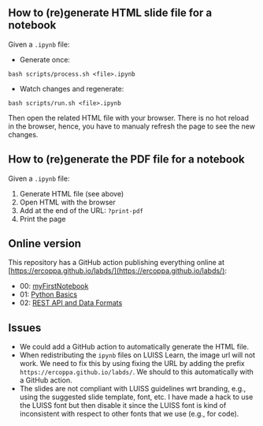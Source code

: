 ## How to (re)generate HTML slide file for a notebook

Given a `.ipynb` file:
- Generate once:
```
bash scripts/process.sh <file>.ipynb
```
- Watch changes and regenerate:
```
bash scripts/run.sh <file>.ipynb
```

Then open the related HTML file with your browser. There is no hot reload in the browser, hence, you have to manualy refresh the page to see the new changes.

## How to (re)generate the PDF file for a notebook

Given a `.ipynb` file:
1. Generate HTML file (see above)
2. Open HTML with the browser
3. Add at the end of the URL: `?print-pdf`
4. Print the page

## Online version

This repository has a GitHub action publishing everything online at [https://ercoppa.github.io/labds/](https://ercoppa.github.io/labds/):
- 00: [myFirstNotebook](https://ercoppa.github.io/labds/00/00-myFirstNotebook.slides.html)
- 01: [Python Basics](https://ercoppa.github.io/labds/01/01-Python-basics.slides.html)
- 02: [REST API and Data Formats](https://ercoppa.github.io/labds/02/02-Data-Formats-and-REST.slides.html)

## Issues

- We could add a GitHub action to automatically generate the HTML file.
- When redistributing the `ipynb` files on LUISS Learn, the image url will not work. We need to fix this by using fixing the URL by adding the prefix `https://ercoppa.github.io/labds/`. We should to this automatically with a GitHub action.
- The slides are not compliant with LUISS guidelines wrt branding, e.g., using the suggested slide template, font, etc. I have made a hack to use the LUISS font but then disable it since the LUISS font is kind of inconsistent with respect to other fonts that we use (e.g., for code). 